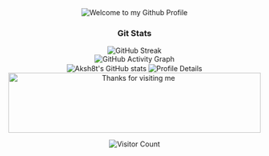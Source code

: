 <div align="center">
  <img src="https://github.com/BrunnerLivio/brunnerlivio/blob/master/images/welcome.png?raw=true" style="max-width: 100%;" alt="Welcome to my Github Profile" />
</div>









<h3 align="center">Git Stats</h3>

<div align="center">

  <img src="https://streak-stats.demolab.com/?user=Aksh8t&theme=highcontrast&hide_border=true" alt="GitHub Streak" />
  <br>
  <img src="https://github-readme-activity-graph.vercel.app/graph?username=Aksh8t&custom_title=Aksh8t's%20GitHub%20Activity%20Graph&hide_border=true&border_radius=15&bg_color=000000&color=90EE90&line=1E90FF&point=1E90FF&area_color=000000&title_color=90EE90&area=true" alt="GitHub Activity Graph" />
  <br>

  <img align="center" src="https://github-readme-stats.vercel.app/api?username=Aksh8t&hide_border=true&border_radius=15&show_icons=true&theme=highcontrast" alt="Aksh8t's GitHub stats">

  <img align="center" src="https://github-profile-summary-cards.vercel.app/api/cards/profile-details?username=Aksh8t&theme=highcontrast&hide_border=true" alt="Profile Details">

</div>








<div align="center">

<img height="120" alt="Thanks for visiting me" width="100%" src="https://raw.githubusercontent.com/BrunnerLivio/brunnerlivio/master/images/marquee.svg" />
<br />

![Visitor Count](https://profile-counter.glitch.me/aksh8t/count.svg)
